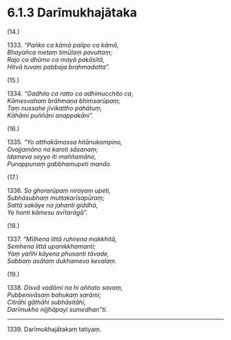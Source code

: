 # 6.1.3 Darīmukhajātaka

(14.)

1333\. _“Paṅko ca kāmā palipo ca kāmā,_  
_Bhayañca metaṃ timūlaṃ pavuttaṃ;_  
_Rajo ca dhūmo ca mayā pakāsitā,_  
_Hitvā tuvaṃ pabbaja brahmadatta”._  

(15.)

1334\. _“Gadhito ca ratto ca adhimucchito ca,_  
_Kāmesvahaṃ brāhmaṇa bhiṃsarūpaṃ;_  
_Taṃ nussahe jīvikattho pahātuṃ,_  
_Kāhāmi puññāni anappakāni”._  

(16.)

1335\. _“Yo atthakāmassa hitānukampino,_  
_Ovajjamāno na karoti sāsanaṃ;_  
_Idameva seyyo iti maññamāno,_  
_Punappunaṃ gabbhamupeti mando._  

(17.)

1336\. _So ghorarūpaṃ nirayaṃ upeti,_  
_Subhāsubhaṃ muttakarīsapūraṃ;_  
_Sattā sakāye na jahanti giddhā,_  
_Ye honti kāmesu avītarāgā”._  

(18.)

1337\. _“Mīḷhena littā ruhirena makkhitā,_  
_Semhena littā upanikkhamanti;_  
_Yaṃ yañhi kāyena phusanti tāvade,_  
_Sabbaṃ asātaṃ dukhameva kevalaṃ._  

(19.)

1338\. _Disvā vadāmi na hi aññato savaṃ,_  
_Pubbenivāsaṃ bahukaṃ sarāmi;_  
_Citrāhi gāthāhi subhāsitāhi,_  
_Darīmukho nijjhāpayi sumedhan”ti._  

---

1339\. Darīmukhajātakaṃ tatiyaṃ.
